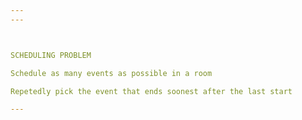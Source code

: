 ```yaml
---
---



SCHEDULING PROBLEM

Schedule as many events as possible in a room 

Repetedly pick the event that ends soonest after the last start

---
```



